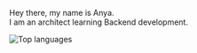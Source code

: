 Hey there, my name is Anya. <br/>
I am an architect learning Backend development.

![Top languages](https://github-readme-stats.vercel.app/api/top-langs/?username=anya-chocolat&layout=compact)
